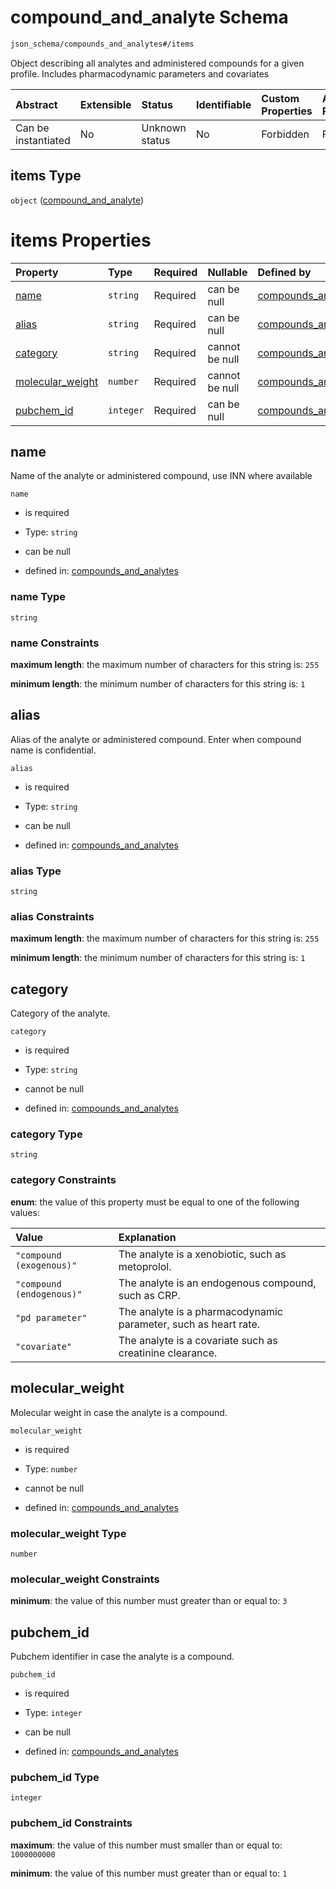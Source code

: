 # compound\_and\_analyte Schema

```txt
json_schema/compounds_and_analytes#/items
```

Object describing all analytes and administered compounds for a given profile. Includes pharmacodynamic parameters and covariates

| Abstract            | Extensible | Status         | Identifiable | Custom Properties | Additional Properties | Access Restrictions | Defined In                                                                                                                        |
| :------------------ | :--------- | :------------- | :----------- | :---------------- | :-------------------- | :------------------ | :-------------------------------------------------------------------------------------------------------------------------------- |
| Can be instantiated | No         | Unknown status | No           | Forbidden         | Forbidden             | none                | [compounds\_and\_analytes.schema.json\*](../../out/schemas/sub-schemas/compounds_and_analytes.schema.json "open original schema") |

## items Type

`object` ([compound\_and\_analyte](compounds_and_analytes-compound_and_analyte.md))

# items Properties

| Property                               | Type      | Required | Nullable       | Defined by                                                                                                                                                                     |
| :------------------------------------- | :-------- | :------- | :------------- | :----------------------------------------------------------------------------------------------------------------------------------------------------------------------------- |
| [name](#name)                          | `string`  | Required | can be null    | [compounds\_and\_analytes](compounds_and_analytes-compound_and_analyte-properties-name.md "json_schema/compounds_and_analytes#/items/properties/name")                         |
| [alias](#alias)                        | `string`  | Required | can be null    | [compounds\_and\_analytes](compounds_and_analytes-compound_and_analyte-properties-alias.md "json_schema/compounds_and_analytes#/items/properties/alias")                       |
| [category](#category)                  | `string`  | Required | cannot be null | [compounds\_and\_analytes](compounds_and_analytes-compound_and_analyte-properties-category.md "json_schema/compounds_and_analytes#/items/properties/category")                 |
| [molecular\_weight](#molecular_weight) | `number`  | Required | cannot be null | [compounds\_and\_analytes](compounds_and_analytes-compound_and_analyte-properties-molecular_weight.md "json_schema/compounds_and_analytes#/items/properties/molecular_weight") |
| [pubchem\_id](#pubchem_id)             | `integer` | Required | can be null    | [compounds\_and\_analytes](compounds_and_analytes-compound_and_analyte-properties-pubchem_id.md "json_schema/compounds_and_analytes#/items/properties/pubchem_id")             |

## name

Name of the analyte or administered compound, use INN where available

`name`

*   is required

*   Type: `string`

*   can be null

*   defined in: [compounds\_and\_analytes](compounds_and_analytes-compound_and_analyte-properties-name.md "json_schema/compounds_and_analytes#/items/properties/name")

### name Type

`string`

### name Constraints

**maximum length**: the maximum number of characters for this string is: `255`

**minimum length**: the minimum number of characters for this string is: `1`

## alias

Alias of the analyte or administered compound. Enter when compound name is confidential.

`alias`

*   is required

*   Type: `string`

*   can be null

*   defined in: [compounds\_and\_analytes](compounds_and_analytes-compound_and_analyte-properties-alias.md "json_schema/compounds_and_analytes#/items/properties/alias")

### alias Type

`string`

### alias Constraints

**maximum length**: the maximum number of characters for this string is: `255`

**minimum length**: the minimum number of characters for this string is: `1`

## category

Category of the analyte.

`category`

*   is required

*   Type: `string`

*   cannot be null

*   defined in: [compounds\_and\_analytes](compounds_and_analytes-compound_and_analyte-properties-category.md "json_schema/compounds_and_analytes#/items/properties/category")

### category Type

`string`

### category Constraints

**enum**: the value of this property must be equal to one of the following values:

| Value                     | Explanation                                                     |
| :------------------------ | :-------------------------------------------------------------- |
| `"compound (exogenous)"`  | The analyte is a xenobiotic, such as metoprolol.                |
| `"compound (endogenous)"` | The analyte is an endogenous compound, such as CRP.             |
| `"pd parameter"`          | The analyte is a pharmacodynamic parameter, such as heart rate. |
| `"covariate"`             | The analyte is a covariate such as creatinine clearance.        |

## molecular\_weight

Molecular weight in case the analyte is a compound.

`molecular_weight`

*   is required

*   Type: `number`

*   cannot be null

*   defined in: [compounds\_and\_analytes](compounds_and_analytes-compound_and_analyte-properties-molecular_weight.md "json_schema/compounds_and_analytes#/items/properties/molecular_weight")

### molecular\_weight Type

`number`

### molecular\_weight Constraints

**minimum**: the value of this number must greater than or equal to: `3`

## pubchem\_id

Pubchem identifier in case the analyte is a compound.

`pubchem_id`

*   is required

*   Type: `integer`

*   can be null

*   defined in: [compounds\_and\_analytes](compounds_and_analytes-compound_and_analyte-properties-pubchem_id.md "json_schema/compounds_and_analytes#/items/properties/pubchem_id")

### pubchem\_id Type

`integer`

### pubchem\_id Constraints

**maximum**: the value of this number must smaller than or equal to: `1000000000`

**minimum**: the value of this number must greater than or equal to: `1`
